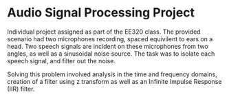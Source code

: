 # Audio Signal Processing Project

Individual project assigned as part of the EE320 class. The provided scenario had two microphones recording, spaced equivilent to ears on a head. Two speech signals are incident on these microphones from two angles, as well as a sinusoidal noise source. The task was to isolate each speech signal, and filter out the noise.

Solving this problem involved analysis in the time and frequency domains, creation of a filter using z transform as well as an Infinite Impulse Response (IIR) filter.
